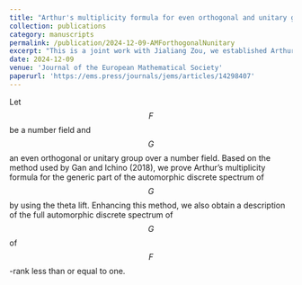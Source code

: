 ```yaml
---
title: "Arthur's multiplicity formula for even orthogonal and unitary groups"
collection: publications
category: manuscripts
permalink: /publication/2024-12-09-AMForthogonalNunitary
excerpt: "This is a joint work with Jialiang Zou, we established Arthur's multiplicity formula for non-quasi-split even orthogonal and unitary groups."
date: 2024-12-09
venue: 'Journal of the European Mathematical Society'
paperurl: 'https://ems.press/journals/jems/articles/14298407'
---
```

Let $$F$$ be a number field and $$G$$ an even orthogonal or unitary group over a number field. Based on the method used by Gan and Ichino (2018), we prove Arthur’s multiplicity formula for the generic part of the automorphic discrete spectrum of $$G$$ by using the theta lift. Enhancing this method, we also obtain a description of the full automorphic discrete spectrum of $$G$$ of $$F$$-rank less than or equal to one.
